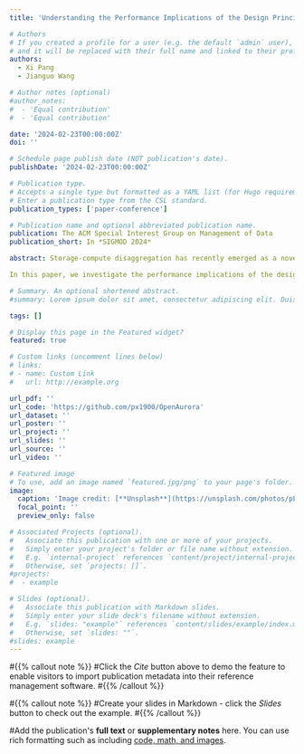```yaml
---
title: 'Understanding the Performance Implications of the Design Principles in Storage-Disaggregated Databases'

# Authors
# If you created a profile for a user (e.g. the default `admin` user), write the username (folder name) here
# and it will be replaced with their full name and linked to their profile.
authors:
  - Xi Pang
  - Jianguo Wang 

# Author notes (optional)
#author_notes:
#  - 'Equal contribution'
#  - 'Equal contribution'

date: '2024-02-23T00:00:00Z'
doi: ''

# Schedule page publish date (NOT publication's date).
publishDate: '2024-02-23T00:00:00Z'

# Publication type.
# Accepts a single type but formatted as a YAML list (for Hugo requirements).
# Enter a publication type from the CSL standard.
publication_types: ['paper-conference']

# Publication name and optional abbreviated publication name.
publication: The ACM Special Interest Group on Management of Data 
publication_short: In *SIGMOD 2024*

abstract: Storage-compute disaggregation has recently emerged as a novel architecture in modern data centers, particularly in the cloud. By decoupling compute from storage, this new architecture enables independent and elastic scaling of compute and storage resources, potentially increasing resource utilization and reducing overall costs. To best leverage the disaggregated architecture, a new breed of database systems termed storage-disaggregated databases has recently been developed, such as Amazon Aurora, Microsoft Socrates, Google AlloyDB, and Huawei Taurus. However, little is known about the effectiveness of the design principles in these databases since they are typically developed by industry giants, and only the overall performance results are presented without detailing the impact of individual design principles. As a result, many critical research questions remain unclear, such as the performance impact of storage-disaggregation, the log-as-the-database design, shared-storage, and various log-replay methods.

In this paper, we investigate the performance implications of the design principles that are widely adopted in storage-disaggregated databases for the first time. As these databases were usually not open-sourced, we have made a significant effort to implement a storage-disaggregated database prototype based on PostgreSQL v13.0. By fully controlling and instrumenting the codebase, we are able to selectively enable and disable individual optimizations and techniques to evaluate their impact on performance in various scenarios. Furthermore, we open-source our storage-disaggregated database prototype for use by the broader database research community, fostering collaboration and innovation in this field.

# Summary. An optional shortened abstract.
#summary: Lorem ipsum dolor sit amet, consectetur adipiscing elit. Duis posuere tellus ac convallis placerat. Proin tincidunt magna sed ex sollicitudin condimentum.

tags: []

# Display this page in the Featured widget?
featured: true

# Custom links (uncomment lines below)
# links:
# - name: Custom Link
#   url: http://example.org

url_pdf: ''
url_code: 'https://github.com/px1900/OpenAurora'
url_dataset: ''
url_poster: ''
url_project: ''
url_slides: ''
url_source: ''
url_video: ''

# Featured image
# To use, add an image named `featured.jpg/png` to your page's folder.
image:
  caption: 'Image credit: [**Unsplash**](https://unsplash.com/photos/pLCdAaMFLTE)'
  focal_point: ''
  preview_only: false

# Associated Projects (optional).
#   Associate this publication with one or more of your projects.
#   Simply enter your project's folder or file name without extension.
#   E.g. `internal-project` references `content/project/internal-project/index.md`.
#   Otherwise, set `projects: []`.
#projects:
#  - example

# Slides (optional).
#   Associate this publication with Markdown slides.
#   Simply enter your slide deck's filename without extension.
#   E.g. `slides: "example"` references `content/slides/example/index.md`.
#   Otherwise, set `slides: ""`.
#slides: example
---
```


#{{% callout note %}}
#Click the _Cite_ button above to demo the feature to enable visitors to import publication metadata into their reference management software.
#{{% /callout %}}

#{{% callout note %}}
#Create your slides in Markdown - click the _Slides_ button to check out the example.
#{{% /callout %}}

#Add the publication's **full text** or **supplementary notes** here. You can use rich formatting such as including [code, math, and images](https://docs.hugoblox.com/content/writing-markdown-latex/).
